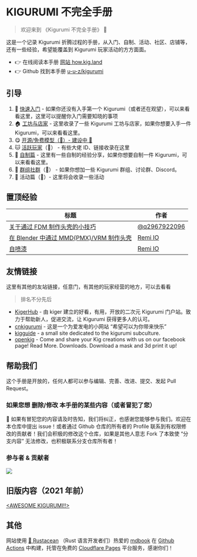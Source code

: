 # KIGURUMI 不完全手册

> 欢迎来到 《Kigurumi 不完全手册》 👏

这是一个记录 Kigurumi 折腾过程的手册，从入门、自制、活动、社区、店铺等，还有一些经验，希望能覆盖到 Kigurumi 玩家活动的方方面面。

- 👉 在线阅读本手册 [网站 how.kig.land](https://how.kig.land)
- 👉 Github 找到本手册 [u-u-z/kigurumi](https://github.com/u-u-z/kigurumi)

## 引导

1. 🐣 [快速入门](get-start.md) - 如果你还没有入手第一个 Kigurumi（或者还在观望），可以来看看这里，这里可以提醒你入门需要知晓的事项
2. 🏠 [工坊与店家](creator-workshop.md) - 这里收录了一些 Kigurumi 工坊与店家，如果你想要入手一件 Kigurumi，可以来看看这里。
3. 😋 [开源/免费模型（🚧）- 建设中 🚧](open_source_model.md)
4. 🐱 [活跃玩家](dalao.md)（🚧） - 有些大佬 ID、链接收录在这里
5. 🔧 [自制篇](DIY/) - 这里有一些自制的经验分享，如果你想要自制一件 Kigurumi，可以来看看这里。
6. 🎈 [群组社群](groups.md)（🚧） - 如果你想加一些 Kigurumi 群组、讨论群、Discord。
7. 🎡 活动篇（🚧）- 这里将会收录一些活动

## 置顶经验

| 标题                                                                         | 作者                                            |
| ---------------------------------------------------------------------------- | ----------------------------------------------- |
| [关于通过 FDM 制作头壳的小技巧](./DIY/Tips-for-FDM.md)                       | [@q2967922096](https://twitter.com/q2967922096) |
| [在 Blender 中通过 MMD(PMX)/VRM 制作头壳](./DIY/Tips-for-made-by-pmx-vrm.md) | [Remi IO](https://twitter.com/Remi_IO)          |
| [自喷漆](./DIY/Tips-for-painting.md)                                         | [Remi IO](https://twitter.com/Remi_IO)          |

## 友情链接

这里有其他的友站链接，任意门，有其他的玩家经营的地方，可以去看看

> 排名不分先后

- [KigerHub](https://kigerhub.com/) - 由 kiger 建立的好看，有用，开放的二次元 Kigurumi 门户站。致力于帮助新人，促进交流，让 Kigurumi 获得更多人的认可。
- [cnkigurumi](http://www.cnkigurumi.com) - 这是一个为爱发电的小网站 “希望可以为你带来快乐”
- [kigguide](https://kigguide.com/) - a small site dedicated to the kigurumi subculture.
- [openkig](http://openkig.com/) - Come and share your Kig creations with us on our facebook page! Read More. Downloads. Download a mask and 3d print it up!

## 帮助我们

这个手册是开放的，任何人都可以参与编辑、完善、改进、提交、发起 Pull Request。

### 如果您想 删除/修改 本手册的某些内容（或者冒犯了您）

🙏 如果有冒犯您的内容请及时告知，我们将纠正，也感谢您能够参与我们。欢迎在本仓库中提出 issue！或者通过 Github 仓库的所有者的 Profile 联系到有权限修改的贡献者！我们会积极的修改这个仓库，如果是其他人意志 Fork 了本致使 “分支内容” 无法修改，也积极联系分支仓库所有者！

### 参与者 & 贡献者

<a href="https://github.com/u-u-z/kigurumi/graphs/contributors">
  <img src="https://contrib.rocks/image?repo=u-u-z/kigurumi" />
</a>

## 旧版内容（2021 年前）

[\<AWESOME KIGURUMI!!>](old_content/)

## 其他

网站使用 [🦀️ Rustacean](https://rustaceans.org/) （Rust 语言开发者们）热爱的 [mdbook](https://github.com/rust-lang/mdBook) 在 [Github Actions](https://github.com/features/actions) 中构建，托管在免费的 [Cloudflare Pages](https://pages.cloudflare.com/) 平台服务，感谢你们！